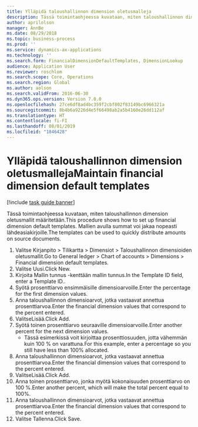 ```yaml
---
title: Ylläpidä taloushallinnon dimension oletusmalleja
description: Tässä toimintaohjeessa kuvataan, miten taloushallinnon dimension oletusmallit määritetään.
author: aprilolson
manager: AnnBe
ms.date: 08/29/2018
ms.topic: business-process
ms.prod: ''
ms.service: dynamics-ax-applications
ms.technology: ''
ms.search.form: FinancialDimensionDefaultTemplates, DimensionLookup
audience: Application User
ms.reviewer: roschlom
ms.search.scope: Core, Operations
ms.search.region: Global
ms.author: aolson
ms.search.validFrom: 2016-06-30
ms.dyn365.ops.version: Version 7.0.0
ms.openlocfilehash: 27ce6df8ad4bc359f2cbf802f83149bc6966321a
ms.sourcegitcommit: 8b4b6a9226d4e5f66498ab2a5b4160e26dd112af
ms.translationtype: HT
ms.contentlocale: fi-FI
ms.lasthandoff: 08/01/2019
ms.locfileid: "1846428"
---
```

# <a name="maintain-financial-dimension-default-templates"></a><span data-ttu-id="f1bdb-103">Ylläpidä taloushallinnon dimension oletusmalleja</span><span class="sxs-lookup"><span data-stu-id="f1bdb-103">Maintain financial dimension default templates</span></span>

[!include [task guide banner](../../includes/task-guide-banner.md)]

<span data-ttu-id="f1bdb-104">Tässä toimintaohjeessa kuvataan, miten taloushallinnon dimension oletusmallit määritetään.</span><span class="sxs-lookup"><span data-stu-id="f1bdb-104">This procedure shows how to set up financial dimension default templates.</span></span> <span data-ttu-id="f1bdb-105">Mallien avulla summat voi jakaa nopeasti lähdeasiakirjoille.</span><span class="sxs-lookup"><span data-stu-id="f1bdb-105">The templates can be used to quickly distribute amounts on source documents.</span></span>

1. <span data-ttu-id="f1bdb-106">Valitse Kirjanpito > Tilikartta > Dimensiot > Taloushallinnon dimensioiden oletusmallit.</span><span class="sxs-lookup"><span data-stu-id="f1bdb-106">Go to General ledger > Chart of accounts > Dimensions > Financial dimension default templates.</span></span>
2. <span data-ttu-id="f1bdb-107">Valitse Uusi.</span><span class="sxs-lookup"><span data-stu-id="f1bdb-107">Click New.</span></span>
3. <span data-ttu-id="f1bdb-108">Kirjoita Mallin tunnus -kenttään mallin tunnus.</span><span class="sxs-lookup"><span data-stu-id="f1bdb-108">In the Template ID field, enter a Template ID..</span></span>
4. <span data-ttu-id="f1bdb-109">Syötä prosenttiarvo ensimmäisille dimensioarvoille.</span><span class="sxs-lookup"><span data-stu-id="f1bdb-109">Enter the percentage for the first dimension values.</span></span>
5. <span data-ttu-id="f1bdb-110">Anna taloushallinnon dimensioarvot, jotka vastaavat annettua prosenttiarvoa.</span><span class="sxs-lookup"><span data-stu-id="f1bdb-110">Enter the financial dimension values that correspond to the percent entered.</span></span>
6. <span data-ttu-id="f1bdb-111">ValitseLisää.</span><span class="sxs-lookup"><span data-stu-id="f1bdb-111">Click Add.</span></span>
7. <span data-ttu-id="f1bdb-112">Syötä toinen prosenttiarvo seuraaville dimensioarvoille.</span><span class="sxs-lookup"><span data-stu-id="f1bdb-112">Enter another percent for the next dimension values.</span></span>
    * <span data-ttu-id="f1bdb-113">Tässä esimerkissä voit kirjoittaa prosenttiosuuden, jotta vähemmän kuin 100 % on varattuna.</span><span class="sxs-lookup"><span data-stu-id="f1bdb-113">For this example, enter a percentage so you still have less than 100% allocated.</span></span>  
8. <span data-ttu-id="f1bdb-114">Anna taloushallinnon dimensioarvot, jotka vastaavat annettua prosenttiarvoa.</span><span class="sxs-lookup"><span data-stu-id="f1bdb-114">Enter the financial dimension values that correspond to the percent entered.</span></span>
9. <span data-ttu-id="f1bdb-115">ValitseLisää.</span><span class="sxs-lookup"><span data-stu-id="f1bdb-115">Click Add.</span></span>
10. <span data-ttu-id="f1bdb-116">Anna toinen prosenttiarvo, jonka myötä kokonaisuuden prosenttiarvo on 100 %.</span><span class="sxs-lookup"><span data-stu-id="f1bdb-116">Enter another percent, which will make the total percent equal to 100%.</span></span>
11. <span data-ttu-id="f1bdb-117">Anna taloushallinnon dimensioarvot, jotka vastaavat annettua prosenttiarvoa.</span><span class="sxs-lookup"><span data-stu-id="f1bdb-117">Enter the financial dimension values that correspond to the percent entered.</span></span>
12. <span data-ttu-id="f1bdb-118">Valitse Tallenna.</span><span class="sxs-lookup"><span data-stu-id="f1bdb-118">Click Save.</span></span>

